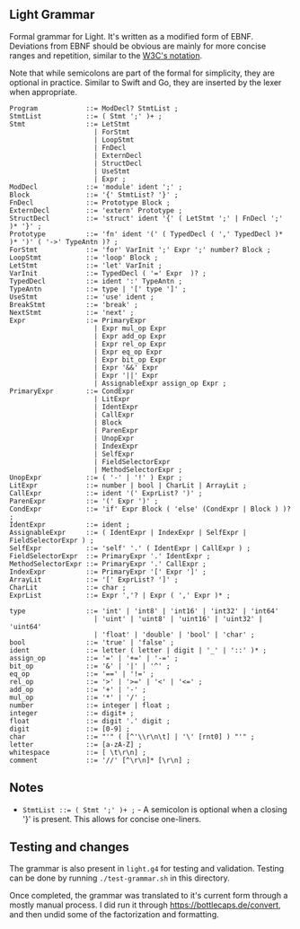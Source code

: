 ## Light Grammar
Formal grammar for Light. It's written as a modified form of EBNF. Deviations from EBNF should be obvious are mainly for more concise ranges and repetition, similar to the [W3C's notation](https://www.w3.org/TR/xquery-31/#EBNFNotation).

Note that while semicolons are part of the formal for simplicity, they are optional in practice. Similar to Swift and Go, they are inserted by the lexer when appropriate.

```ebnf
Program            ::= ModDecl? StmtList ;
StmtList           ::= ( Stmt ';' )+ ;
Stmt               ::= LetStmt
                     | ForStmt
                     | LoopStmt
                     | FnDecl
                     | ExternDecl
                     | StructDecl
                     | UseStmt
                     | Expr ;
ModDecl            ::= 'module' ident ';' ;
Block              ::= '{' StmtList? '}' ;
FnDecl             ::= Prototype Block ;
ExternDecl         ::= 'extern' Prototype ;
StructDecl         ::= 'struct' ident '{' ( LetStmt ';' | FnDecl ';' )* '}' ;
Prototype          ::= 'fn' ident '(' ( TypedDecl ( ',' TypedDecl )* )* ')' ( '->' TypeAntn )? ;
ForStmt            ::= 'for' VarInit ';' Expr ';' number? Block ;
LoopStmt           ::= 'loop' Block ;
LetStmt            ::= 'let' VarInit ;
VarInit            ::= TypedDecl ( '=' Expr  )? ;
TypedDecl          ::= ident ':' TypeAntn ;
TypeAntn           ::= type | '[' type ']' ;
UseStmt            ::= 'use' ident ;
BreakStmt          ::= 'break' ;
NextStmt           ::= 'next' ;
Expr               ::= PrimaryExpr
                     | Expr mul_op Expr
                     | Expr add_op Expr
                     | Expr rel_op Expr
                     | Expr eq_op Expr
                     | Expr bit_op Expr
                     | Expr '&&' Expr
                     | Expr '||' Expr
                     | AssignableExpr assign_op Expr ;
PrimaryExpr        ::= CondExpr
                     | LitExpr
                     | IdentExpr
                     | CallExpr
                     | Block
                     | ParenExpr
                     | UnopExpr
                     | IndexExpr
                     | SelfExpr
                     | FieldSelectorExpr
                     | MethodSelectorExpr ;
UnopExpr           ::= ( '-' | '!' ) Expr ;
LitExpr            ::= number | bool | CharLit | ArrayLit ;
CallExpr           ::= ident '(' ExprList? ')' ;
ParenExpr          ::= '(' Expr ')' ;
CondExpr           ::= 'if' Expr Block ( 'else' (CondExpr | Block ) )? ;
IdentExpr          ::= ident ;
AssignableExpr     ::= ( IdentExpr | IndexExpr | SelfExpr | FieldSelectorExpr ) ;
SelfExpr           ::= 'self' '.' ( IdentExpr | CallExpr ) ;
FieldSelectorExpr  ::= PrimaryExpr '.' IdentExpr ;
MethodSelectorExpr ::= PrimaryExpr '.' CallExpr ;
IndexExpr          ::= PrimaryExpr '[' Expr ']' ;
ArrayLit           ::= '[' ExprList? ']' ;
CharLit            ::= char ;
ExprList           ::= Expr ','? | Expr ( ',' Expr )* ;

type               ::= 'int' | 'int8' | 'int16' | 'int32' | 'int64'
                     | 'uint' | 'uint8' | 'uint16' | 'uint32' | 'uint64'
                     | 'float' | 'double' | 'bool' | 'char' ;
bool               ::= 'true' | 'false' ;
ident              ::= letter ( letter | digit | '_' | '::' )* ;
assign_op          ::= '=' | '+=' | '-=' ;
bit_op             ::= '&' | '|' | '^' ;
eq_op              ::= '==' | '!=' ;
rel_op             ::= '>' | '>=' | '<' | '<=' ;
add_op             ::= '+' | '-' ;
mul_op             ::= '*' | '/' ;
number             ::= integer | float ;
integer            ::= digit+ ;
float              ::= digit '.' digit ;
digit              ::= [0-9] ;
char               ::= "'" ( [^'\\r\n\t] | '\' [rnt0] ) "'" ;
letter             ::= [a-zA-Z] ;
whitespace         ::= [ \t\r\n] ;
comment            ::= '//' [^\r\n]* [\r\n] ;
```

## Notes
- `StmtList ::= ( Stmt ';' )+ ;` - A semicolon is optional when a closing '}' is present. This allows for concise one-liners.

## Testing and changes
The grammar is also present in `light.g4` for testing and validation. Testing can be done by running `./test-grammar.sh` in this directory.

Once completed, the grammar was translated to it's current form through a mostly manual process. I did run it through https://bottlecaps.de/convert, and then undid some of the factorization and formatting.
